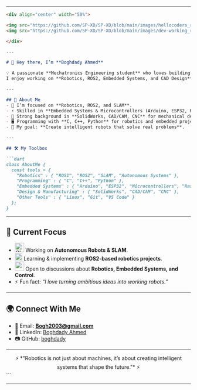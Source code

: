 

---

````markdown
<div align="center" width="50%">

<img src="https://github.com/SP-XD/SP-XD/blob/main/images/hellocoders_rounded.gif?raw=true" alt="Hello Coders" width="60%"/> <br>
<img src="https://github.com/SP-XD/SP-XD/blob/main/images/dev-working_rounded.gif?raw=true" alt="Workspace"  width="40%"/> <br> 

</div>

---

# 👋 Hey there, I’m **Boghdady Ahmed**  

💡 A passionate **Mechatronics Engineering student** who loves building **robots** and exploring **autonomous systems**.  
I enjoy working on **Robotics, ROS2, Embedded Systems, and CAD Design**, always aiming to bridge theory with real-world applications.  

---

## 🚀 About Me  
- 🤖 I’m focused on **Robotics, ROS2, and SLAM**.  
- ⚡ Skilled in **Embedded Systems & Microcontrollers (Arduino, ESP32, Raspberry Pi)**.  
- 🔧 Strong background in **SolidWorks, CAD/CAM, CNC** for mechanical design.  
- 🖥️ Programming with **C, C++, Python** for robotics and embedded projects.  
- 🎯 My goal: **Create intelligent robots that solve real problems**.  

---

## 🛠️ My Toolbox  

```dart
class AboutMe {
  const tools = {
    "Robotics" : { "ROS1", "ROS2", "SLAM", "Autonomous Systems" },
    "Programming" : { "C", "C++", "Python" },
    "Embedded Systems" : { "Arduino", "ESP32", "Microcontrollers", "Raspberry Pi" },
    "Design & Manufacturing" : { "SolidWorks", "CAD/CAM", "CNC" },
    "Other Tools" : { "Linux", "Git", "VS Code" }
  };
}
````

---

## 📌 Current Focus

* <img alt="GIF" src="https://github.com/SP-XD/SP-XD/blob/main/images/Developer.gif?raw=true" width="25" /> Working on **Autonomous Robots & SLAM**.
* <img src="https://github.com/SP-XD/SP-XD/blob/main/images/hyperkitty.gif?raw=true" width="20" /> Learning & implementing **ROS2-based robotics projects**.
* <img src="https://github.com/SP-XD/SP-XD/blob/main/images/message.gif?raw=true" width="25" /> Open to discussions about **Robotics, Embedded Systems, and Control**.
* ⚡ Fun fact: *“I love turning ambitious ideas into working robots.”*

---

## 🌍 Connect With Me

* 📧 Email: **[Bogh2003@gmail.com](mailto:Bogh2003@gmail.com)**
* 💼 LinkedIn: [Boghdady Ahmed](https://www.linkedin.com/in/boghdady-ahmed-b945b0275)
* 📷 GitHub: [boghdady](https://github.com/boghdady)

---

<div align="center">
  ⚡ *"Robotics is not just about machines, it’s about creating intelligent systems that shape the future."* ⚡
</div>
```

---
